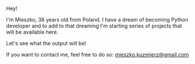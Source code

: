 Hey! 

I'm Mieszko, 38 years old from Poland. I have a dream of becoming Python developer and to add to that dreaming I'm starting series of projects that will be available here. 

Let's see what the output will be!

If you want to contact me, feel free to do so: mieszko.kuzmierz@gmail.com

